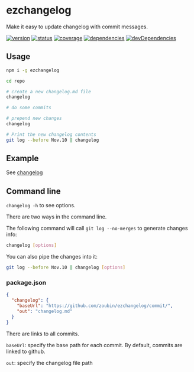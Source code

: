 # ezchangelog
Make it easy to update changelog with commit messages.

[![version](https://img.shields.io/npm/v/ezchangelog.svg)](https://www.npmjs.org/package/ezchangelog)
[![status](https://travis-ci.org/zoubin/ezchangelog.svg?branch=master)](https://travis-ci.org/zoubin/ezchangelog)
[![coverage](https://img.shields.io/coveralls/zoubin/ezchangelog.svg)](https://coveralls.io/github/zoubin/ezchangelog)
[![dependencies](https://david-dm.org/zoubin/ezchangelog.svg)](https://david-dm.org/zoubin/ezchangelog)
[![devDependencies](https://david-dm.org/zoubin/ezchangelog/dev-status.svg)](https://david-dm.org/zoubin/ezchangelog#info=devDependencies)

## Usage

```bash
npm i -g ezchangelog

cd repo

# create a new changelog.md file
changelog

# do some commits

# prepend new changes
changelog

# Print the new changelog contents
git log --before Nov.10 | changelog

```

## Example

See [changelog](https://github.com/zoubin/ezchangelog/blob/master/changelog.md)

## Command line

`changelog -h` to see options.

There are two ways in the command line.

The following command will call `git log --no-merges` to generate changes info:

```bash
changelog [options]

```

You can also pipe the changes into it:

```bash
git log --before Nov.10 | changelog [options]

```

### package.json

```json
{
  "changelog": {
    "baseUrl": "https://github.com/zoubin/ezchangelog/commit/",
    "out": "changelog.md"
  }
}
```

There are links to all commits.

`baseUrl`: specify the base path for each commit.
By default, commits are linked to github.

`out`: specify the changelog file path


